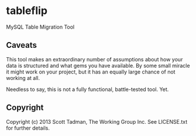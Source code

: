 # tableflip

MySQL Table Migration Tool

## Caveats

This tool makes an extraordinary number of assumptions about how your data
is structured and what gems you have available. By some small miracle it might
work on your project, but it has an equally large chance of not working at all.

Needless to say, this is not a fully functional, battle-tested tool. Yet.

## Copyright

Copyright (c) 2013 Scott Tadman, The Working Group Inc.
See LICENSE.txt for further details.
